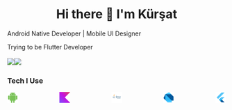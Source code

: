 
<h1 align ="middle">Hi there 👋 I'm Kürşat</h1>
<p> Android Native Developer | Mobile UI Designer</p>
 Trying to be Flutter Developer
<br>

<br>

 <img  class="img" src="https://github-readme-stats.vercel.app/api?username=DrHistory&show_icons=true&theme=radical"  align="left" />
 <img class="img" src="https://github-readme-stats.vercel.app/api/top-langs/?username=DrHistory&layout=compact&theme=radical" />

<br>

###  Tech I Use

<div style="display: flex; flex-direction: row; align:center; justify-content: space-between ">
<img src = "https://raw.githubusercontent.com/github/explore/80688e429a7d4ef2fca1e82350fe8e3517d3494d/topics/android/android.png" width = "25" height = "25">
<img src = "https://raw.githubusercontent.com/github/explore/80688e429a7d4ef2fca1e82350fe8e3517d3494d/topics/kotlin/kotlin.png" width = "25" height = "25">
<img src = "https://raw.githubusercontent.com/github/explore/80688e429a7d4ef2fca1e82350fe8e3517d3494d/topics/java/java.png" width = "25" height = "25"> 
<img src = "https://raw.githubusercontent.com/github/explore/80688e429a7d4ef2fca1e82350fe8e3517d3494d/topics/dart/dart.png" width = "25" height = "25"> 
 <img src = "https://raw.githubusercontent.com/github/explore/80688e429a7d4ef2fca1e82350fe8e3517d3494d/topics/flutter/flutter.png" width = "25" height = "25"> 
</div>
